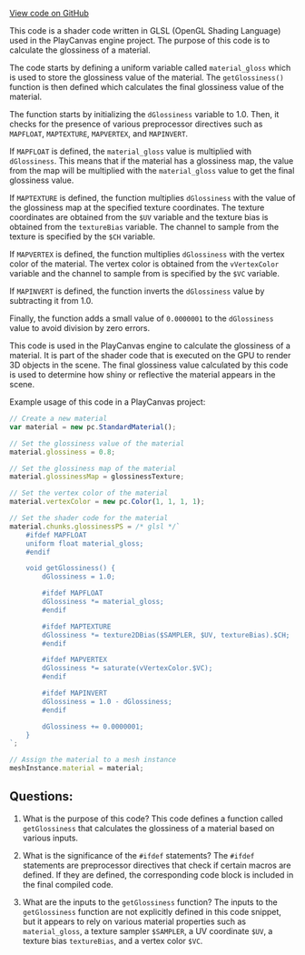 [View code on GitHub](https://github.com/playcanvas/engine/src/scene/shader-lib/chunks/standard/frag/gloss.js)

This code is a shader code written in GLSL (OpenGL Shading Language) used in the PlayCanvas engine project. The purpose of this code is to calculate the glossiness of a material. 

The code starts by defining a uniform variable called `material_gloss` which is used to store the glossiness value of the material. The `getGlossiness()` function is then defined which calculates the final glossiness value of the material. 

The function starts by initializing the `dGlossiness` variable to 1.0. Then, it checks for the presence of various preprocessor directives such as `MAPFLOAT`, `MAPTEXTURE`, `MAPVERTEX`, and `MAPINVERT`. 

If `MAPFLOAT` is defined, the `material_gloss` value is multiplied with `dGlossiness`. This means that if the material has a glossiness map, the value from the map will be multiplied with the `material_gloss` value to get the final glossiness value. 

If `MAPTEXTURE` is defined, the function multiplies `dGlossiness` with the value of the glossiness map at the specified texture coordinates. The texture coordinates are obtained from the `$UV` variable and the texture bias is obtained from the `textureBias` variable. The channel to sample from the texture is specified by the `$CH` variable. 

If `MAPVERTEX` is defined, the function multiplies `dGlossiness` with the vertex color of the material. The vertex color is obtained from the `vVertexColor` variable and the channel to sample from is specified by the `$VC` variable. 

If `MAPINVERT` is defined, the function inverts the `dGlossiness` value by subtracting it from 1.0. 

Finally, the function adds a small value of `0.0000001` to the `dGlossiness` value to avoid division by zero errors. 

This code is used in the PlayCanvas engine to calculate the glossiness of a material. It is part of the shader code that is executed on the GPU to render 3D objects in the scene. The final glossiness value calculated by this code is used to determine how shiny or reflective the material appears in the scene. 

Example usage of this code in a PlayCanvas project:

```javascript
// Create a new material
var material = new pc.StandardMaterial();

// Set the glossiness value of the material
material.glossiness = 0.8;

// Set the glossiness map of the material
material.glossinessMap = glossinessTexture;

// Set the vertex color of the material
material.vertexColor = new pc.Color(1, 1, 1, 1);

// Set the shader code for the material
material.chunks.glossinessPS = /* glsl */`
    #ifdef MAPFLOAT
    uniform float material_gloss;
    #endif

    void getGlossiness() {
        dGlossiness = 1.0;

        #ifdef MAPFLOAT
        dGlossiness *= material_gloss;
        #endif

        #ifdef MAPTEXTURE
        dGlossiness *= texture2DBias($SAMPLER, $UV, textureBias).$CH;
        #endif

        #ifdef MAPVERTEX
        dGlossiness *= saturate(vVertexColor.$VC);
        #endif

        #ifdef MAPINVERT
        dGlossiness = 1.0 - dGlossiness;
        #endif

        dGlossiness += 0.0000001;
    }
`;

// Assign the material to a mesh instance
meshInstance.material = material;
```
## Questions: 
 1. What is the purpose of this code?
   This code defines a function called `getGlossiness` that calculates the glossiness of a material based on various inputs.

2. What is the significance of the `#ifdef` statements?
   The `#ifdef` statements are preprocessor directives that check if certain macros are defined. If they are defined, the corresponding code block is included in the final compiled code.

3. What are the inputs to the `getGlossiness` function?
   The inputs to the `getGlossiness` function are not explicitly defined in this code snippet, but it appears to rely on various material properties such as `material_gloss`, a texture sampler `$SAMPLER`, a UV coordinate `$UV`, a texture bias `textureBias`, and a vertex color `$VC`.
